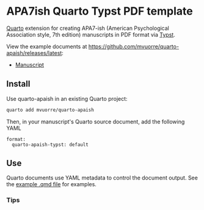 # APA7ish Quarto Typst PDF template

[Quarto](https://quarto.org) extension for creating APA7-ish (American Psychological Association style, 7th edition) manuscripts in PDF format via [Typst](https://typst.app/docs).

View the example documents at <https://github.com/mvuorre/quarto-apaish/releases/latest>: 

- [Manuscript](https://github.com/mvuorre/quarto-apaish/releases/latest/download/example-manuscript.pdf)

## Install

Use quarto-apaish in an existing Quarto project:

```bash
quarto add mvuorre/quarto-apaish
```

Then, in your manuscript's Quarto source document, add the following YAML

```
format: 
  quarto-apaish-typst: default
```

## Use

Quarto documents use YAML metadata to control the document output. See the [example .qmd file](https://github.com/mvuorre/quarto-apaish/blob/main/example.qmd) for examples.

### Tips
